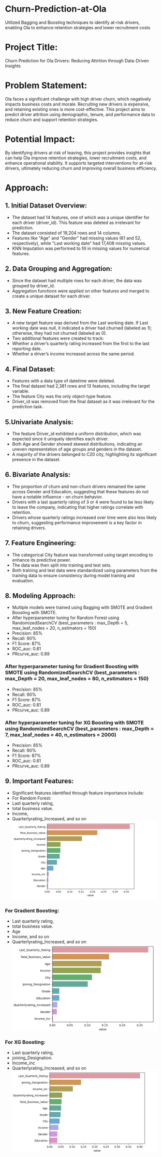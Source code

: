 # Churn-Prediction-at-Ola
Utilized Bagging and Boosting techniques to identify at-risk drivers, enabling Ola to enhance retention strategies and lower recruitment costs 

# Project Title:
Churn Prediction for Ola Drivers: Reducing Attrition through Data-Driven Insights

# Problem Statement:
Ola faces a significant challenge with high driver churn, which negatively impacts business costs and morale. Recruiting new drivers is expensive, and retaining existing ones is more cost-effective. This project aims to predict driver attrition using demographic, tenure, and performance data to reduce churn and support retention strategies.

# Potential Impact:
By identifying drivers at risk of leaving, this project provides insights that can help Ola improve retention strategies, lower recruitment costs, and enhance operational stability. It supports targeted interventions for at-risk drivers, ultimately reducing churn and improving overall business efficiency.

# Approach: 
## 1. Initial Dataset Overview:
- The dataset had 14 features, one of which was a unique identifier for each driver (driver_id). This feature was deleted as irrelevant for prediction.
- The dataset consisted of 19,204 rows and 14 columns.
- Features like "Age" and "Gender" had missing values (61 and 52, respectively), while "Last working date" had 17,408 missing values.
- KNN Imputation was performed to fill in missing values for numerical features.
  
## 2. Data Grouping and Aggregation:
- Since the dataset had multiple rows for each driver, the data was grouped by driver_id.
- Aggregation functions were applied on other features and merged to create a unique dataset for each driver.
  
## 3. New Feature Creation:
- A new target feature was derived from the Last working date. If Last working date was null, it indicated a driver had churned (labeled as 1); otherwise, they had not churned (labeled as 0).
- Two additional features were created to track:
- Whether a driver’s quarterly rating increased from the first to the last reporting date.
- Whether a driver’s income increased across the same period.
  
## 4. Final Dataset:
- Features with a data type of datetime were deleted.
- The final dataset had 2,381 rows and 13 features, including the target variable.
- The feature City was the only object-type feature.
- Driver_id was removed from the final dataset as it was irrelevant for the prediction task.
  
## 5.Univariate Analysis:
- The feature Driver_id exhibited a uniform distribution, which was expected since it uniquely identifies each driver.
- Both Age and Gender showed skewed distributions, indicating an uneven representation of age groups and genders in the dataset.
- A majority of the drivers belonged to C20 city, highlighting its significant presence in the dataset.
  
## 6. Bivariate Analysis:
- The proportion of churn and non-churn drivers remained the same across Gender and Education, suggesting that these features do not have a notable influence - on churn behavior.
- Drivers with a last quarterly rating of 3 or 4 were found to be less likely to leave the company, indicating that higher ratings correlate with retention.
- Drivers whose quarterly ratings increased over time were also less likely to churn, suggesting performance improvement is a key factor in retaining drivers.

## 7. Feature Engineering:
- The categorical City feature was transformed using target encoding to enhance its predictive power.
- The data was then split into training and test sets.
- Both training and test data were standardized using parameters from the training data to ensure consistency during model training and evaluation.
  
## 8. Modeling Approach:
- Multiple models were trained using Bagging with SMOTE and Gradient Boosting with SMOTE.
- After hyperparameter tuning for Random Forest using RandomizedSearchCV (best_parameters : max_Depth = 5, max_leaf_nodes = 20, n_estimators = 150)
- Precision: 85%
- Recall: 90%
- F1 Score: 87%
- ROC_auc: 0.81
- PRcurve_auc: 0.89
  
### After hyperparameter tuning for Gradient Boosting with SMOTE using RandomizedSearchCV (best_parameters : max_Depth = 20, max_leaf_nodes = 80, n_estimators = 150)
- Precision: 85%
- Recall: 90%
- F1 Score: 87%
- ROC_auc: 0.81
- PRcurve_auc: 0.89
  
### After hyperparameter tuning for XG Boosting with SMOTE using RandomizedSearchCV (best_parameters : max_Depth = 7, max_leaf_nodes = 40, n_estimators = 2000)
- Precision: 85%
- Recall: 90%
- F1 Score: 87%
- ROC_auc: 0.81
- PRcurve_auc: 0.89
  
## 9. Important Features:
- Significant features identified through feature importance include:
- For Random Forest:
- Last quarterly rating, 
- total business value.
- Income,
- Quarterlyrating_Increased, and so on
 ![new_image](https://github.com/SachinChauhan0911/Churn-Prediction-at-Ola/blob/main/images/Important%20Features%20coming%20from%20Random%20Forest.png)
  
### For Gradient Boosting:
- Last quarterly rating, 
- total business value.
- Age
- Income, and so on
- Quarterlyrating_Increased, and so on
  ![new_image2](https://github.com/SachinChauhan0911/Churn-Prediction-at-Ola/blob/main/images/Screenshot%202024-10-21%20at%204.33.25%20AM.png)
  
### For XG Boosting:
- Last quarterly rating,
- joining_Designation.
- Income_inc
- Quarterlyrating_Increased, and so on
  ![new_image3](https://github.com/SachinChauhan0911/Churn-Prediction-at-Ola/blob/main/images/Screenshot%202024-10-21%20at%204.35.59%20AM.png)




